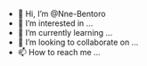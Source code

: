 - 👋 Hi, I’m @Nne-Bentoro
- 👀 I’m interested in ...
- 🌱 I’m currently learning ...
- 💞️ I’m looking to collaborate on ...
- 📫 How to reach me ...

<!---
Nne-Bentoro/Nne-Bentoro is a ✨ special ✨ repository because its `README.md` (this file) appears on your GitHub profile.
You can click the Preview link to take a look at your changes.
--->
